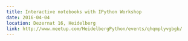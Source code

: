 ```yaml
---
title: Interactive notebooks with IPython Workshop
date: 2016-04-04
location: Dezernat 16, Heidelberg
link: http://www.meetup.com/HeidelbergPython/events/qhqmplyvgbgb/
---
```

